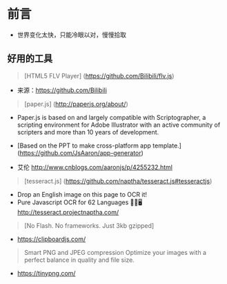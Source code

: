 # 前言 #

- 世界变化太快，只能冷眼以对，慢慢拾取

## 好用的工具


> [HTML5 FLV Player] (https://github.com/Bilibili/flv.js)

- 来源：https://github.com/Bilibili

> [paper.js] (http://paperjs.org/about/)

- Paper.js is based on and largely compatible with Scriptographer, a scripting environment for Adobe Illustrator with an active community of scripters and more than 10 years of development.

- [Based on the PPT to make cross-platform app template.] (https://github.com/JsAaron/app-generator)
-  艾伦 http://www.cnblogs.com/aaronjs/p/4255232.html


> [tesseract.js] (https://github.com/naptha/tesseract.js#tesseractjs)
- Drop an English image on this page to OCR it!
- Pure Javascript OCR for 62 Languages :book::tada::desktop_computer: http://tesseract.projectnaptha.com/

> [No Flash. No frameworks. Just 3kb gzipped]

- https://clipboardjs.com/

> Smart PNG and JPEG compression
Optimize your images with a perfect balance in quality and file size.

- https://tinypng.com/